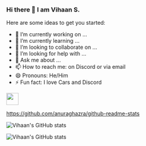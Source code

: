 ### Hi there 👋 I am Vihaan S.

Here are some ideas to get you started:

- 🔭 I’m currently working on ...
- 🌱 I’m currently learning ...
- 👯 I’m looking to collaborate on ...
- 🤔 I’m looking for help with ...
- 💬 Ask me about ...
- 📫 How to reach me: on Discord or via email
- 😄 Pronouns: He/Him
- ⚡ Fun fact: I love Cars and Discord


<img height="32" width="32" src="https://cdn.jsdelivr.net/npm/simple-icons@v6/icons/youtube.svg" />

https://github.com/anuraghazra/github-readme-stats

![Vihaan's GitHub stats](https://github-readme-stats.vercel.app/api?username=VihaanSaini&show_icons=true)


![Vihaan's GitHub stats](https://github-readme-stats.vercel.app/api?username=VihaanSaini&show_icons=true&theme=dark)
